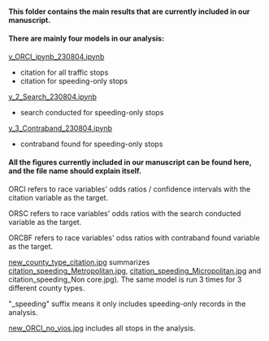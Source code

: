 #### This folder contains the main results that are currently included in our manuscript.

#### There are mainly four models in our analysis: 
[y_ORCI_ipynb_230804.ipynb](y_ORCI_ipynb_230804.ipynb)
- citation for all traffic stops
- citation for speeding-only stops
  
[y_2_Search_230804.ipynb](y_2_Search_230804.ipynb)
- search conducted for speeding-only stops
  
[y_3_Contraband_230804.ipynb](y_3_Contraband_230804.ipynb)
- contraband found for speeding-only stops

#### All the figures currently included in our manuscript can be found here, and the file name should explain itself. 

ORCI refers to race variables' odds ratios / confidence intervals with the citation variable as the target.

ORSC refers to race variables' odds ratios with the search conducted variable as the target.

ORCBF refers to race variables' odss ratios with contraband found variable as the target.

[new_county_type_citation.jpg](new_county_type_citation.jpg) summarizes [citation_speeding_Metropolitan.jpg](citation_speeding_Metropolitan.jpg), [citation_speeding_Micropolitan.jpg](citation_speeding_Micropolitan.jpg) and citation_speeding_Non core.jpg). The same model is run 3 times for 3 different county types.

"_speeding" suffix means it only includes speeding-only records in the analysis.

[new_ORCI_no_vios.jpg](new_ORCI_no_vios.jpg) includes all stops in the analysis.





